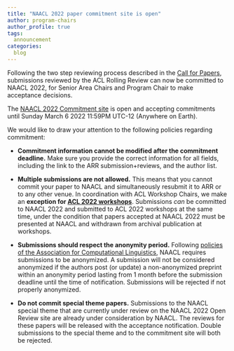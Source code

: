 ```yaml
---
title: "NAACL 2022 paper commitment site is open"
author: program-chairs
author_profile: true
tags:
  announcement
categories:
  blog
---
```


Following the two step reviewing process described in the [Call for Papers](/calls/papers/), submissions reviewed by the ACL Rolling Review can now be committed to NAACL 2022, for Senior Area Chairs and Program Chair to make acceptance decisions.

The [NAACL 2022 Commitment site](https://openreview.net/group?id=aclweb.org/NAACL/2022/Conference) is open and accepting commitments until Sunday March 6 2022 11:59PM UTC-12 (Anywhere on Earth).

We would like to draw your attention to the following policies regarding commitment:

* **Commitment information cannot be modified after the commitment deadline.** Make sure you provide the correct information for all fields, including the link to the ARR submission+reviews, and the author list.

* **Multiple submissions are not allowed.**  This means that you cannot commit your paper to NAACL and simultaneously resubmit it to ARR or to any other venue. In coordination with ACL Workshop Chairs, we make an **exception for [ACL 2022 workshops](https://www.2022.aclweb.org/workshops)**. Submissions _can_ be committed to NAACL 2022 and submitted to ACL 2022 workshops at the same time, under the condition that papers accepted at NAACL 2022 must be presented at NAACL and withdrawn from archival publication at workshops.

* **Submissions should respect the anonymity period.** Following [policies of the Association for Computational Linguistics](https://www.aclweb.org/adminwiki/index.php?title=ACL_Policies_for_Submission,_Review_and_Citation), NAACL requires submissions to be anonymized. A submission will not be considered anonymized if the authors post (or update) a non-anonymized preprint within an anonymity period lasting from 1 month before the submission deadline until the time of notification. Submissions will be rejected if not properly anonymized.

* **Do not commit special theme papers.** Submissions to the NAACL special theme that are currently under review on the NAACL 2022 Open Review site are already under consideration by NAACL. The reviews for these papers will be released with the acceptance notification. Double submissions to the special theme and to the commitment site will both be rejected.
